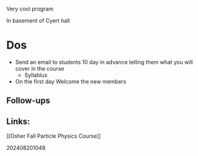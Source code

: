 
Very cool program

In basement of Cyert hall

# Dos
- Send an email to students 10 day in advance telling them what you will cover in the course
	- Syllablus 
- On the first day Welcome the new members


## Follow-ups


## Links: 
[[Osher Fall Particle Physics Course]]


202408201048
